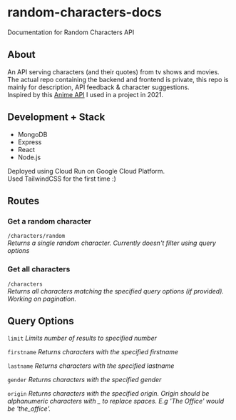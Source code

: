 # random-characters-docs
Documentation for Random Characters API

## About

An API serving characters (and their quotes) from tv shows and movies. <br/>
The actual repo containing the backend and frontend is private, this repo is mainly for description, API feedback & character suggestions. <br/>
Inspired by this [Anime API](https://github.com/rocktimsaikia/anime-chan/tree/main) I used in a project in 2021.

## Development + Stack

- MongoDB
- Express
- React
- Node.js

Deployed using Cloud Run on Google Cloud Platform. <br/>
Used TailwindCSS for the first time :)

## Routes

### Get a random character
`/characters/random`\
_Returns a single random character. Currently doesn't filter using query options_

### Get all characters
`/characters`\
_Returns all characters matching the specified query options (if provided). Working on pagination._

## Query Options

`limit`
_Limits number of results to specified number_

`firstname`
_Returns characters with the specified firstname_

`lastname`
_Returns characters with the specified lastname_
        
`gender`
_Returns characters with the specified gender_

`origin`
_Returns characters with the specified origin. Origin should be alphanumeric characters with _ to replace spaces. E.g 'The Office' would be 'the_office'._
